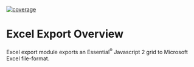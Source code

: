 [![coverage](http://ej2.syncfusion.com/badges/ej2-excel-export/coverage.svg)](http://ej2.syncfusion.com/badges/ej2-excel-export)

# Excel Export Overview

Excel export module exports an Essential<sup>®</sup> Javascript 2 grid to Microsoft Excel file-format.